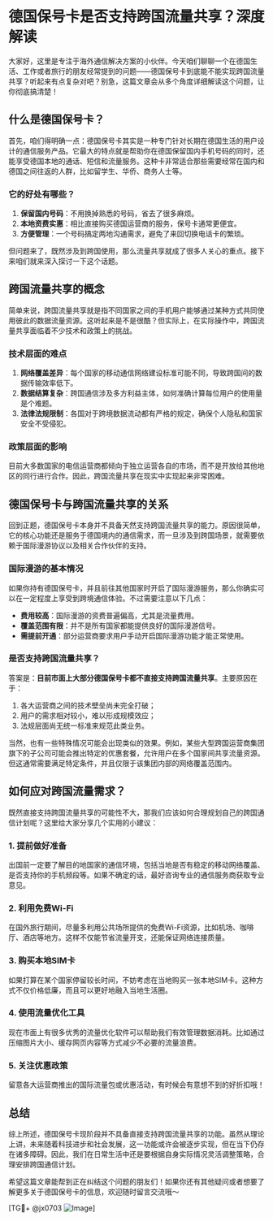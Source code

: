 # 德国保号卡是否支持跨国流量共享？深度解读

大家好，这里是专注于海外通信解决方案的小伙伴。今天咱们聊聊一个在德国生活、工作或者旅行的朋友经常提到的问题——德国保号卡到底能不能实现跨国流量共享？听起来有点复杂对吧？别急，这篇文章会从多个角度详细解读这个问题，让你彻底搞清楚！

## 什么是德国保号卡？

首先，咱们得明确一点：德国保号卡其实是一种专门针对长期在德国生活的用户设计的通信服务产品。它最大的特点就是帮助你在德国保留国内手机号码的同时，还能享受德国本地的通话、短信和流量服务。这种卡非常适合那些需要经常在国内和德国之间往返的人群，比如留学生、华侨、商务人士等。

### 它的好处有哪些？
1. **保留国内号码**：不用换掉熟悉的号码，省去了很多麻烦。
2. **本地资费实惠**：相比直接购买德国运营商的服务，保号卡通常更便宜。
3. **方便管理**：一个号码搞定两地沟通需求，避免了来回切换电话卡的繁琐。

但问题来了，既然涉及到跨国使用，那么流量共享就成了很多人关心的重点。接下来咱们就来深入探讨一下这个话题。

## 跨国流量共享的概念

简单来说，跨国流量共享就是指不同国家之间的手机用户能够通过某种方式共同使用彼此的数据流量资源。这听起来是不是很酷？但实际上，在实际操作中，跨国流量共享面临着不少技术和政策上的挑战。

### 技术层面的难点
1. **网络覆盖差异**：每个国家的移动通信网络建设标准可能不同，导致跨国间的数据传输效率低下。
2. **数据结算复杂**：跨国通信涉及多方利益主体，如何准确计算每位用户的使用量是个难题。
3. **法律法规限制**：各国对于跨境数据流动都有严格的规定，确保个人隐私和国家安全不受侵犯。

### 政策层面的影响
目前大多数国家的电信运营商都倾向于独立运营各自的市场，而不是开放给其他地区的同行进行合作。因此，跨国流量共享在现实中实现起来非常困难。

## 德国保号卡与跨国流量共享的关系

回到正题，德国保号卡本身并不具备天然支持跨国流量共享的能力。原因很简单，它的核心功能还是服务于德国境内的通信需求，而一旦涉及到跨国场景，就需要依赖于国际漫游协议以及相关合作伙伴的支持。

### 国际漫游的基本情况
如果你持有德国保号卡，并且前往其他国家时开启了国际漫游服务，那么你确实可以在一定程度上享受到跨境通信体验。不过需要注意以下几点：
- **费用较高**：国际漫游的资费普遍偏高，尤其是流量费用。
- **覆盖范围有限**：并不是所有国家都能提供良好的国际漫游信号。
- **需提前开通**：部分运营商要求用户手动开启国际漫游功能才能正常使用。

### 是否支持跨国流量共享？
答案是：**目前市面上大部分德国保号卡都不直接支持跨国流量共享**。主要原因在于：
1. 各大运营商之间的技术壁垒尚未完全打破；
2. 用户的需求相对较小，难以形成规模效应；
3. 法规层面尚无统一标准来规范此类业务。

当然，也有一些特殊情况可能会出现类似的效果。例如，某些大型跨国运营商集团旗下的子公司可能会推出特定的优惠套餐，允许用户在多个国家间共享流量资源。但这通常需要满足特定条件，并且仅限于该集团内部的网络覆盖范围内。

## 如何应对跨国流量需求？

既然直接支持跨国流量共享的可能性不大，那我们应该如何合理规划自己的跨国通信计划呢？这里给大家分享几个实用的小建议：

### 1. 提前做好准备
出国前一定要了解目的地国家的通信环境，包括当地是否有稳定的移动网络覆盖、是否支持你的手机频段等。如果不确定的话，最好咨询专业的通信服务商获取专业意见。

### 2. 利用免费Wi-Fi
在国外旅行期间，尽量多利用公共场所提供的免费Wi-Fi资源，比如机场、咖啡厅、酒店等地方。这样不仅能节省流量开支，还能保证网络连接质量。

### 3. 购买本地SIM卡
如果打算在某个国家停留较长时间，不妨考虑在当地购买一张本地SIM卡。这种方式不仅价格低廉，而且可以更好地融入当地生活圈。

### 4. 使用流量优化工具
现在市面上有很多优秀的流量优化软件可以帮助我们有效管理数据消耗。比如通过压缩图片大小、缓存网页内容等方式减少不必要的流量浪费。

### 5. 关注优惠政策
留意各大运营商推出的国际流量包或优惠活动，有时候会有意想不到的好折扣哦！

## 总结

综上所述，德国保号卡现阶段并不具备直接支持跨国流量共享的功能。虽然从理论上讲，未来随着科技进步和社会发展，这一功能或许会被逐步实现，但在当下仍存在诸多障碍。因此，我们在日常生活中还是要根据自身实际情况灵活调整策略，合理安排跨国通信计划。

希望这篇文章能帮到正在纠结这个问题的朋友们！如果你还有其他疑问或者想要了解更多关于德国保号卡的信息，欢迎随时留言交流哦～

[TG💪+ @jx0703 ![Image](https://github.com/user-attachments/assets/dbca1d08-cadb-493c-b0ec-ad6f7a83f270)]